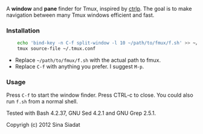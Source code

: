A __window__ and __pane__ finder for Tmux, inspired by [ctrlp](https://github.com/kien/ctrlp.vim/).  The goal is to make navigation between many Tmux windows efficient and fast.

### Installation
``` bash
    echo 'bind-key -n C-f split-window -l 10 ~/path/to/fmux/f.sh' >> ~/.tmux.conf
    tmux source-file ~/.tmux.conf
```
* Replace `~/path/to/fmux/f.sh` with the actual path to fmux.
* Replace `C-f` with anything you prefer. I suggest `M-p`.

### Usage
Press `C-f` to start the window finder.  Press CTRL-c to close.  You could also run `f.sh` from a normal shell.

Tested with Bash 4.2.37, GNU Sed 4.2.1 and GNU Grep 2.5.1.

Copyrigh (c) 2012 Sina Siadat
